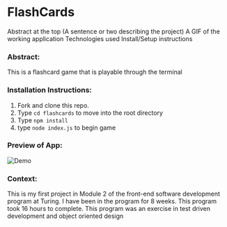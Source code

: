 # FlashCards 

Abstract at the top (A sentence or two describing the project)
A GIF of the working application
Technologies used
Install/Setup instructions

### Abstract:
[//]: <> (Briefly describe what you built and its features. What problem is the app solving? How does this application solve that problem?)
This is a flashcard game that is playable through the terminal


### Installation Instructions:
[//]: <> (What steps does a person have to take to get your app cloned down and running?)
1. Fork and clone this repo.
2. Type `cd flashcards` to move into the root directory
3. Type `npm install` 
4. type `node index.js` to begin game


### Preview of App:
[//]: <> (Provide ONE gif or screenshot of your application - choose the "coolest" piece of functionality to show off.)
![Demo](https://media.giphy.com/media/v1.Y2lkPTc5MGI3NjExMmJmOTlmZDFkYWZjNmE3YmJlYjUwYTE5ZDE2ZjY4YzFjNTFmMGJhYiZjdD1n/DdgLmf0G0mxi6BOkfb/giphy.gif)


### Context:
[//]: <> (Give some context for the project here. How long did you have to work on it? How far into the Turing program are you?)
This is my first project in Module 2 of the front-end software development program at Turing. I have been in the program for 8 weeks. This program took 16 hours to complete. This program was an exercise in test driven development and object oriented design 

